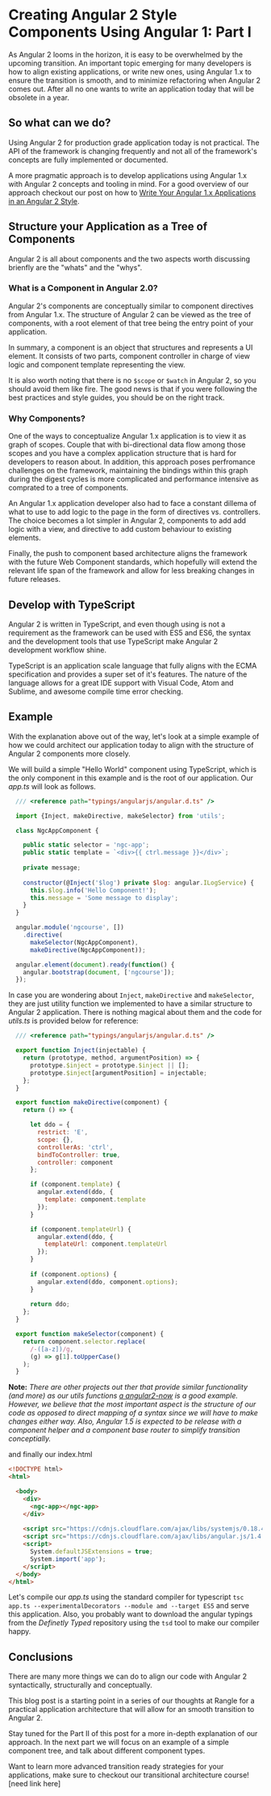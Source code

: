 # Creating Angular 2 Style Components Using Angular 1: Part I

As Angular 2 looms in the horizon, it is easy to be overwhelmed by the upcoming transition. An important topic emerging for many developers is how to align existing applications, or write new ones, using Angular 1.x to ensure the transition is smooth, and to minimize refactoring when Angular 2 comes out. After all no one wants to write an application today that will be obsolete in a year.

## So what can we do?

Using Angular 2 for production grade application today is not practical. The API of the framework is changing frequently and not all of the framework's concepts are fully implemented or documented.

A more pragmatic approach is to develop applications using Angular 1.x with Angular 2 concepts and tooling in mind. For a good overview of our approach checkout our post on how to [Write Your Angular 1.x Applications in an Angular 2 Style](http://blog.rangle.io/write-angular-2-style-code-now-typescript-decorators-components-and-flux-for-angular-1-x-applications/).

## Structure your Application as a Tree of Components

Angular 2 is all about components and the two aspects worth discussing brienfly are the "whats" and the "whys".

### What is a Component in Angular 2.0?

Angular 2's components are conceptually similar to component directives from Angular 1.x. The structure of Angular 2 can be viewed as the tree of components, with a root element of that tree being the entry point of your application.

In summary, a component is an object that structures and represents a UI element. It consists of two parts, component controller in charge of view logic and component template representing the view. 

It is also worth noting that there is no `$scope` or `$watch` in Angular 2, so you should avoid them like fire. The good news is that if you were following the best practices and style guides, you should be on the right track.

### Why Components?

One of the ways to conceptualize Angular 1.x application is to view it as graph of scopes. Couple that with bi-directional data flow among those scopes and you have a complex application structure that is hard for developers to reason about. In addition, this approach poses perfromance challenges on the framework, maintaining the bindings within this graph during the digest cycles is more complicated and performance intensive as comprated to a tree of components.

An Angular 1.x application developer also had to face a constant dillema of what to use to add logic to the page in the form of directives vs. controllers. The choice becomes a lot simpler in Angular 2, components to add add logic with a view, and directive to add custom behaviour to existing elements.

Finally, the push to component based architecture aligns the framework with the future Web Component standards, which hopefully will extend the relevant life span of the framework and allow for less breaking changes in future releases.

## Develop with TypeScript

Angular 2 is written in TypeScript, and even though using is not a requirement as the framework can be used with ES5 and ES6, the syntax and the development tools that use TypeScript make Angular 2 development workflow shine.

TypeScript is an application scale language that fully aligns with the ECMA specification and provides a super set of it's features. The nature of the language allows for a great IDE support with Visual Code, Atom and Sublime, and awesome compile time error checking.

## Example

With the explanation above out of the way, let's look at a simple example of how we could architect our application today to align with the structure of Angular 2 components more closely. 

We will build a simple "Hello World" component using TypeScript, which is the only component in this example and is the root of our application. Our *app.ts* will look as follows.

```javascript
  /// <reference path="typings/angularjs/angular.d.ts" />

  import {Inject, makeDirective, makeSelector} from 'utils';

  class NgcAppComponent {

    public static selector = 'ngc-app';
    public static template = `<div>{{ ctrl.message }}</div>`;
    
    private message;
    
    constructor(@Inject('$log') private $log: angular.ILogService) {
      this.$log.info('Hello Component!');
      this.message = 'Some message to display';
    }
  }

  angular.module('ngcourse', []) 
    .directive(
      makeSelector(NgcAppComponent), 
      makeDirective(NgcAppComponent));

  angular.element(document).ready(function() {
    angular.bootstrap(document, ['ngcourse']);
  });
```

In case you are wondering about `Inject`, `makeDirective` and `makeSelector`, they are just utility function we implemented to have a similar structure to Angular 2 application. There is nothing magical about them and the code for *utils.ts* is provided below for reference:

```javascript
  /// <reference path="typings/angularjs/angular.d.ts" />

  export function Inject(injectable) {
    return (prototype, method, argumentPosition) => {
      prototype.$inject = prototype.$inject || [];
      prototype.$inject[argumentPosition] = injectable;
    };
  }

  export function makeDirective(component) {
    return () => {

      let ddo = {
        restrict: 'E',
        scope: {},
        controllerAs: 'ctrl',
        bindToController: true,
        controller: component
      };

      if (component.template) {
        angular.extend(ddo, {
          template: component.template
        });
      }

      if (component.templateUrl) {
        angular.extend(ddo, {
          templateUrl: component.templateUrl
        });
      }
      
      if (component.options) {
        angular.extend(ddo, component.options);
      }
      
      return ddo;
    };
  }

  export function makeSelector(component) {
    return component.selector.replace(
      /-([a-z])/g,
      (g) => g[1].toUpperCase()
    );
  }
```

**Note:** *There are other projects out ther that provide similar functionality (and more) as our utils functions [a angular2-now](https://github.com/pbastowski/angular2-now) is a good example. However, we believe that the most important aspect is the structure of our code as opposed to direct mapping of a syntax since we will have to make changes either way. Also, Angular 1.5 is expected to be release with a component helper and a component base router to simplify transition conceptially.*

and finally our index.html

```html
<!DOCTYPE html>
<html>

  <body>
    <div>
      <ngc-app></ngc-app>
    </div>
    
    <script src="https://cdnjs.cloudflare.com/ajax/libs/systemjs/0.18.4/system.js"></script>
    <script src="https://cdnjs.cloudflare.com/ajax/libs/angular.js/1.4.4/angular.js"></script>
    <script>
      System.defaultJSExtensions = true;
      System.import('app');
    </script>
  </body>
</html>
```

Let's compile our *app.ts* using the standard compiler for typescript `tsc app.ts --experimentalDecorators --module amd --target ES5` and serve this application. Also, you probably want to download the angular typings from the *Definetly Typed* repository using the `tsd` tool to make our compiler happy.

## Conclusions

There are many more things we can do to align our code with Angular 2  syntactically, structurally and conceptually.

This blog post is a starting point in a series of our thoughts at Rangle for a practical application architecture that will allow for an smooth transition to Angular 2. 

Stay tuned for the Part II of this post for a more in-depth explanation of our approach. In the next part we will focus on an example of a simple component tree, and talk about different component types.

Want to learn more advanced transition ready strategies for your applications, make sure to checkout our transitional architecture course! [need link here]
